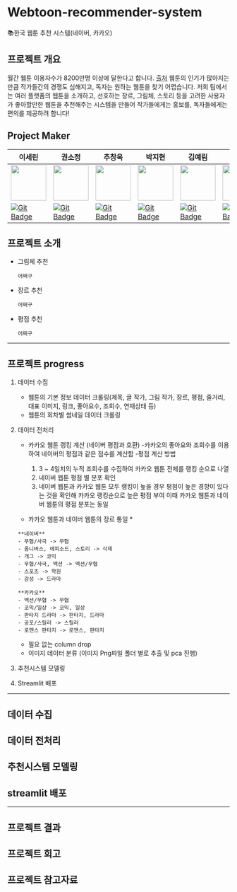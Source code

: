 # Webtoon-recommender-system
📚한국 웹툰 추천 시스템(네이버, 카카오)
## 프로젝트 개요

월간 웹툰 이용자수가 8200만명 이상에 달한다고 합니다. [출처](https://www.upinews.kr/newsView/upi202205020041) 웹툰의 인기가 많아지는 만큼 작가들간의 경쟁도 심해지고, 독자는 원하는 웹툰을 찾기 어렵습니다. 저희 팀에서는 여러 플랫폼의 웹툰을 소개하고, 선호하는 장르, 그림체, 스토리 등을 고려한 사용자가 좋아할만한 웹툰을 추천해주는 시스템을 만들어 작가들에게는 홍보를, 독자들에게는 편의를 제공하려 합니다! 

## Project Maker

|  이세린  |  권소정  |  추창욱  |  박지현  |  김예림  |  음이레  |
|--------|--------|--------|--------|--------|--------|
| <img src='https://avatars.githubusercontent.com/u/105341794?v=4' height=80 width=80></img> | <img src='https://avatars.githubusercontent.com/u/105343406?v=4' height=80 width=80></img> | <img src='https://avatars.githubusercontent.com/u/107037722?v=4' height=80 width=80></img> | <img src='https://avatars.githubusercontent.com/u/108461149?v=4' height=80 width=80></img> | <img src='https://avatars.githubusercontent.com/u/105343281?v=4' height=80 width=80></img> | <img src='https://avatars.githubusercontent.com/u/92346855?v=4' height=80 width=80></img> 
| [![Git Badge](http://img.shields.io/badge/-Github-black?style=flat-square&logo=github)](https://github.com/srinlin) | [![Git Badge](http://img.shields.io/badge/-Github-black?style=flat-square&logo=github)](https://github.com/Kwon-Sojung) | [![Git Badge](http://img.shields.io/badge/-Github-black?style=flat-square&logo=github)](https://github.com/chuchacha) | [![Git Badge](http://img.shields.io/badge/-Github-black?style=flat-square&logo=github)](https://github.com/milhaud1201) | [![Git Badge](http://img.shields.io/badge/-Github-black?style=flat-square&logo=github)](https://github.com/yelimlikelion) | [![Git Badge](http://img.shields.io/badge/-Github-black?style=flat-square&logo=github)](https://github.com/yirehE) |


## 프로젝트 소개
* 그림체 추천
  ```
  어쩌구
  ```
  
* 장르 추천
  ```
  어쩌구
  ```
  
* 평점 추천
  ```
  어쩌구
  ```

_ _ _
## 프로젝트 progress
1. 데이터 수집
    * 웹툰의 기본 정보 데이터 크롤링(제목, 글 작가, 그림 작가, 장르, 평점, 줄거리, 대표 이미지, 링크, 좋아요수, 조회수, 연재상태 등)
    * 웹툰의 회차별 썸네일 데이터 크롤링
  
2. 데이터 전처리
    * 카카오 웹툰 랭킹 계산 (네이버 평점과 호환)
      -카카오의 좋아요와 조회수를 이용하여 네이버의 평점과 같은 점수를 계산함
      -평점 계산 방법
        1. 3 ~ 4일치의 누적 조회수를 수집하여 카카오 웹툰 전체를 랭킹 순으로 나열
        2. 네이버 웹툰 평점 별 분포 확인
        3. 네이버 웹툰과 카카오 웹툰 모두 랭킹이 높을 경우 평점이 높은 경향이 있다는 것을 확인해 카카오 랭킹순으로 높은 평점 부여
        이때 카카오 웹툰과 네이버 웹툰의 평점 분포는 동일

    * 카카오 웹툰과 네이버 웹툰의 장르 통일
      * 
    ```
    **네이버**
    - 무협/사극 -> 무협
    - 옴니버스, 에피소드, 스토리 -> 삭제
    - 개그 -> 코믹
    - 무협/사극, 액션 -> 액션/무협
    - 스포츠 -> 학원
    - 감성 -> 드라마 

    **카카오**
    - 액션/무협 -> 무협
    - 코믹/일상 -> 코믹, 일상
    - 판타지 드라마 -> 판타지, 드라마
    - 공포/스릴러 -> 스릴러
    - 로맨스 판타지 -> 로맨스, 판타지  
    ```

    * 필요 없는 column drop
    * 이미지 데이터 분류 (이미지 Png파일 폴더 별로 추출 및 pca 진행)
  
3. 추천시스템 모델링

4. Streamlit 배포
  
_ _ _
## 데이터 수집

## 데이터 전처리

## 추천시스템 모델링

## streamlit 배포

_ _ _
## 프로젝트 결과

## 프로젝트 회고

## 프로젝트 참고자료
